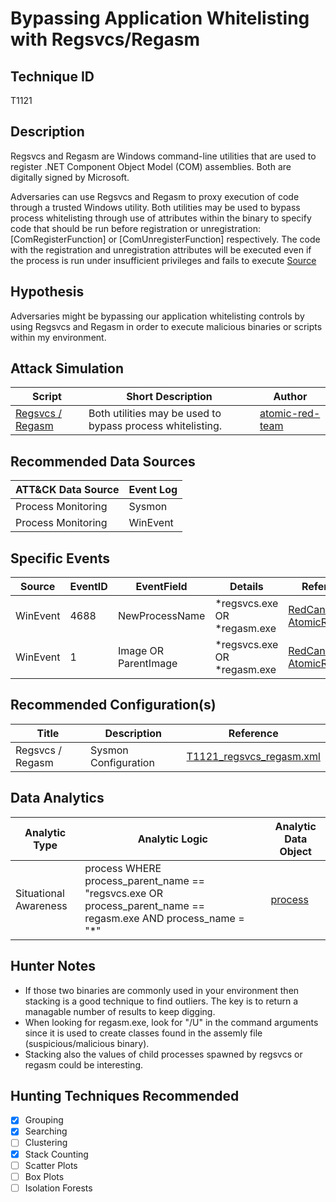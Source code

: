 # Bypassing Application Whitelisting with Regsvcs/Regasm
## Technique ID
T1121


## Description
Regsvcs and Regasm are Windows command-line utilities that are used to register .NET Component Object Model (COM) assemblies. Both are digitally signed by Microsoft.

Adversaries can use Regsvcs and Regasm to proxy execution of code through a trusted Windows utility. Both utilities may be used to bypass process whitelisting through use of attributes within the binary to specify code that should be run before registration or unregistration: [ComRegisterFunction] or [ComUnregisterFunction] respectively. The code with the registration and unregistration attributes will be executed even if the process is run under insufficient privileges and fails to execute [Source](https://attack.mitre.org/wiki/Technique/T1121#scite-231f6587c883d0c99b56e5a752f7dea1)


## Hypothesis
Adversaries might be bypassing our application whitelisting controls by using Regsvcs and Regasm in order to execute malicious binaries or scripts within my environment.

## Attack Simulation

| Script  | Short Description | Author | 
|---------|---------|---------|
| [Regsvcs / Regasm](https://github.com/redcanaryco/atomic-red-team/blob/master/Windows/Execution/RegsvcsRegasm.md)| Both utilities may be used to bypass process whitelisting.  | [atomic-red-team](https://github.com/redcanaryco/atomic-red-team/blob/master/Windows/Execution/RegsvcsRegasm.md) |

## Recommended Data Sources

| ATT&CK Data Source | Event Log |
|---------|---------|
|Process Monitoring| Sysmon|
|Process Monitoring|WinEvent| 


## Specific Events

| Source | EventID | EventField | Details | Reference | 
|--------|---------|-------|---------|-----------| 
| WinEvent | 4688 | NewProcessName | *regsvcs.exe OR *regasm.exe | [RedCanary-AtomicRedTeam](https://github.com/redcanaryco/atomic-red-team/blob/master/Windows/Execution/RegsvcsRegasm.md) |
| WinEvent | 1 | Image OR ParentImage | *regsvcs.exe OR *regasm.exe | [RedCanary-AtomicRedTeam](https://github.com/redcanaryco/atomic-red-team/blob/master/Windows/Execution/RegsvcsRegasm.md) |


## Recommended Configuration(s)
| Title | Description | Reference|
|---------|---------|---------|
| Regsvcs / Regasm | Sysmon Configuration | [T1121_regsvcs_regasm.xml](https://github.com/Cyb3rWard0g/ThreatHunter-Playbook/blob/master/attack_matrix/windows/sysmon_configs/T1121_regsvcs_regasm.xml)


## Data Analytics 

| Analytic Type  | Analytic Logic | Analytic Data Object |
|--------|---------|---------|
| Situational Awareness| process WHERE process\_parent\_name == "regsvcs.exe OR process\_parent\_name == regasm.exe AND process\_name = "*"  | [process](https://github.com/bfuzzy/OSSEM/blob/master/detection_data_model/data_objects/process.md) | 


## Hunter Notes
* If those two binaries are commonly used in your environment then stacking is a good technique to find outliers. The key is to return a managable number of results to keep digging.
* When looking for regasm.exe, look for "/U" in the command arguments since it is used to create classes found in the assemly file (suspicious/malicious binary).
* Stacking also the values of child processes spawned by regsvcs or regasm could be interesting.


## Hunting Techniques Recommended

- [x] Grouping
- [x] Searching
- [ ] Clustering
- [X] Stack Counting
- [ ] Scatter Plots
- [ ] Box Plots
- [ ] Isolation Forests
